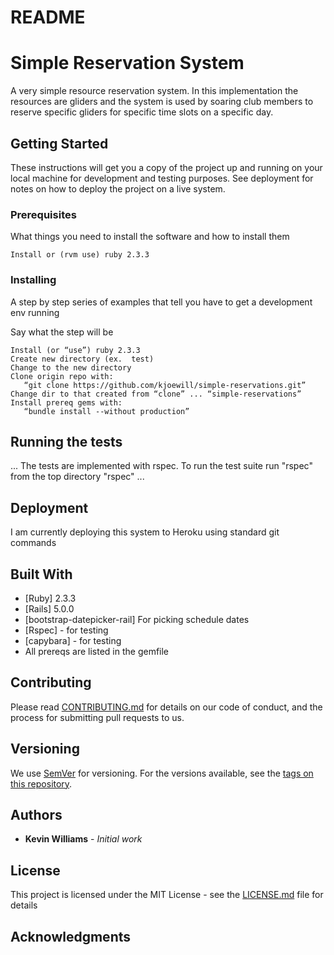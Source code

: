 # README

# Simple Reservation System

A very simple resource reservation system.  In this implementation the resources are gliders and the system is used by soaring club members to reserve specific gliders for specific time slots on a specific day.

## Getting Started

These instructions will get you a copy of the project up and running on your local machine for development and testing purposes. See deployment for notes on how to deploy the project on a live system.

### Prerequisites

What things you need to install the software and how to install them

```
Install or (rvm use) ruby 2.3.3
```

### Installing

A step by step series of examples that tell you have to get a development env running

Say what the step will be

```
Install (or “use”) ruby 2.3.3
Create new directory (ex.  test)
Change to the new directory
Clone origin repo with: 
   “git clone https://github.com/kjoewill/simple-reservations.git”
Change dir to that created from “clone” ... “simple-reservations”
Install prereq gems with:
   “bundle install --without production”

```

## Running the tests
...
The tests are implemented with rspec. To run the test suite run "rspec" from the top directory
    "rspec"
...

## Deployment

I am currently deploying this system to Heroku using standard git commands

## Built With

* [Ruby] 2.3.3
* [Rails] 5.0.0
* [bootstrap-datepicker-rail] For picking schedule dates
* [Rspec] - for testing
* [capybara] - for testing
* All prereqs are listed in the gemfile

## Contributing

Please read [CONTRIBUTING.md](https://gist.github.com/PurpleBooth/b24679402957c63ec426) for details on our code of conduct, and the process for submitting pull requests to us.

## Versioning

We use [SemVer](http://semver.org/) for versioning. For the versions available, see the [tags on this repository](https://github.com/your/project/tags). 

## Authors

* **Kevin Williams** - *Initial work* 


## License

This project is licensed under the MIT License - see the [LICENSE.md](LICENSE.md) file for details

## Acknowledgments
